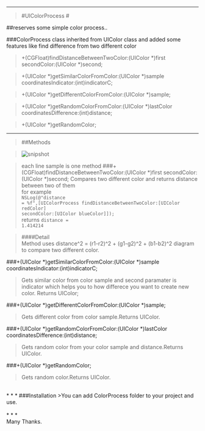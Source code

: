 * * *
>#UIColorProcess #

##reserves some simple color process..

###ColorProcess class inherited from UIColor class and added some features like find difference from two different color


>+(CGFloat)findDistanceBetweenTwoColor:(UIColor *)first secondColor:(UIColor *)second;

>+(UIColor *)getSimilarColorFromColor:(UIColor *)sample coordinatesIndicator:(int)indicatorC;

>+(UIColor *)getDifferentColorFromColor:(UIColor *)sample;

>+(UIColor *)getRandomColorFromColor:(UIColor *)lastColor coordinatesDifference:(int)distance;

>+(UIColor *)getRandomColor;

* * * 

>##Methods

>![snipshot](http://s24.postimg.org/jh9pmtmc5/Screen_Shot_2013_12_24_at_1_04_59_PM.png "Color Samples")

>each line sample is one method
###+(CGFloat)findDistanceBetweenTwoColor:(UIColor *)first secondColor:(UIColor *)second;
>Compares two different color and returns distance between two of them
<br>for example <br><code>NSLog(@"distance = %f",[UIColorProcess findDistanceBetweenTwoColor:[UIColor redColor] secondColor:[UIColor blueColor]]); </code><br>returns <code>distance = 1.414214</code>

>####Detail<br>
Method uses distance^2 = (r1-r2)^2 + (g1-g2)^2 + (b1-b2)^2 diagram to compare two different color.

###+(UIColor *)getSimilarColorFromColor:(UIColor *)sample coordinatesIndicator:(int)indicatorC;
>Gets similar color from color sample and second paramater is indicator which helps you to how differece you want to create new color. Returns UIColor;

###+(UIColor *)getDifferentColorFromColor:(UIColor *)sample;
>Gets different color from color sample.Returns UIColor.

###+(UIColor *)getRandomColorFromColor:(UIColor *)lastColor coordinatesDifference:(int)distance;
>Gets random color from your color sample and distance.Returns UIColor.

###+(UIColor *)getRandomColor;
>Gets random color.Returns UIColor.



<br>
* * *
###Installation
>You can add ColorProcess folder to your project and use.
<br><br>
* * *
<br>Many Thanks.
